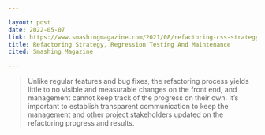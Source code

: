 ```yaml
---

layout: post
date: 2022-05-07
link: https://www.smashingmagazine.com/2021/08/refactoring-css-strategy-regression-testing-maintenance-part2/ https://cate.blog/2022/04/04/the-anatomy-of-a-11/amp/
title: Refactoring Strategy, Regression Testing And Maintenance
cited: Smashing Magazine

---
```


> Unlike regular features and bug fixes, the refactoring process yields little to no visible and measurable changes on the front end, and management cannot keep track of the progress on their own. It’s important to establish transparent communication to keep the management and other project stakeholders updated on the refactoring progress and results.